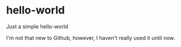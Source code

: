 # hello-world
Just a simple hello-world


I'm not that new to Github, however, I haven't really used it until now. 

